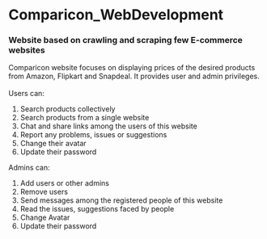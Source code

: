 # Comparicon_WebDevelopment
### Website based on crawling and scraping few E-commerce websites

Comparicon website focuses on displaying prices of the desired products from Amazon, Flipkart and Snapdeal. It provides user and admin privileges.\
<br>
Users can:
  1. Search products collectively
  2. Search products from a single website
  3. Chat and share links among the users of this website
  4. Report any problems, issues or suggestions
  5. Change their avatar
  6. Update their password

Admins can:
  1. Add users or other admins
  2. Remove users
  3. Send messages among the registered people of this website
  4. Read the issues, suggestions faced by people
  5. Change Avatar
  6. Update their password
